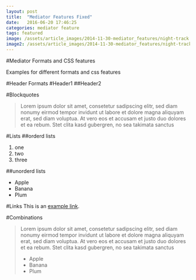 ```yaml
---
layout: post
title:  "Mediator Features Fixed"
date:   2016-06-20 17:46:25
categories: mediator feature
tags: featured
image: /assets/article_images/2014-11-30-mediator_features/night-track.JPG
image2: /assets/article_images/2014-11-30-mediator_features/night-track-mobile.JPG
---
```

#Mediator Formats and CSS features

Examples for different formats and css features

#Header Formats
#Header1
##Header2

#Blockquotes
>Lorem ipsum dolor sit amet, consetetur sadipscing elitr, sed diam nonumy eirmod tempor invidunt ut labore et dolore magna aliquyam erat, sed diam voluptua. At vero eos et accusam et justo duo dolores et ea rebum. Stet clita kasd gubergren, no sea takimata sanctus

#Lists
##orderd lists
1. one
2. two
3. three

##unorderd lists
- Apple
- Banana
- Plum

#Links
This is an [example link](http://example.com/ "With a Title").

#Combinations
>Lorem ipsum dolor sit amet, consetetur sadipscing elitr, sed diam nonumy eirmod tempor invidunt ut labore et dolore magna aliquyam erat, sed diam voluptua. At vero eos et accusam et justo duo dolores et ea rebum. Stet clita kasd gubergren, no sea takimata sanctus
>
> - Apple
> - Banana
> - Plum
